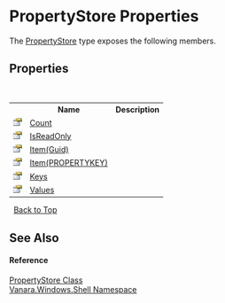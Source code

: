 # PropertyStore Properties
 

The <a href="645b387b-035a-14f3-444b-f9d2bed24e20">PropertyStore</a> type exposes the following members.


## Properties
&nbsp;<table><tr><th></th><th>Name</th><th>Description</th></tr><tr><td>![Public property](media/pubproperty.gif "Public property")</td><td><a href="4888a173-003f-8ca4-fdbc-0d2acc3f910d">Count</a></td><td /></tr><tr><td>![Public property](media/pubproperty.gif "Public property")</td><td><a href="bdd75596-9079-6843-109b-83d539036d04">IsReadOnly</a></td><td /></tr><tr><td>![Public property](media/pubproperty.gif "Public property")</td><td><a href="41304af4-2282-47ab-75a5-fcdd13dc820a">Item(Guid)</a></td><td /></tr><tr><td>![Public property](media/pubproperty.gif "Public property")</td><td><a href="f72ae11e-98e3-10f3-6895-682306ba7878">Item(PROPERTYKEY)</a></td><td /></tr><tr><td>![Public property](media/pubproperty.gif "Public property")</td><td><a href="45246b60-9ec3-3585-e7d7-2d5a27894c88">Keys</a></td><td /></tr><tr><td>![Public property](media/pubproperty.gif "Public property")</td><td><a href="d3d64810-a14e-0b03-8228-69dfc7d3a465">Values</a></td><td /></tr></table>&nbsp;
<a href="#propertystore-properties">Back to Top</a>

## See Also


#### Reference
<a href="645b387b-035a-14f3-444b-f9d2bed24e20">PropertyStore Class</a><br /><a href="be182789-447d-1423-b31f-7fd1f1f04ab2">Vanara.Windows.Shell Namespace</a><br />